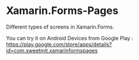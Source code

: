 # Xamarin.Forms-Pages
Different types of screens in Xamarin.Forms.

You can try it on Android Devices from Google Play : https://play.google.com/store/apps/details?id=com.sweetmit.xamarinformspages
